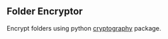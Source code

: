 ## Folder Encryptor

Encrypt folders using python [cryptography](https://cryptography.io/en/latest/) package.

